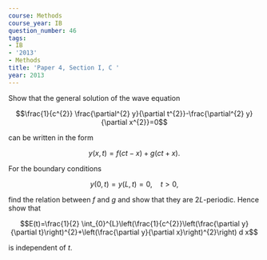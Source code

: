 ```yaml
---
course: Methods
course_year: IB
question_number: 46
tags:
- IB
- '2013'
- Methods
title: 'Paper 4, Section I, C '
year: 2013
---
```




Show that the general solution of the wave equation

$$\frac{1}{c^{2}} \frac{\partial^{2} y}{\partial t^{2}}-\frac{\partial^{2} y}{\partial x^{2}}=0$$

can be written in the form

$$y(x, t)=f(c t-x)+g(c t+x) .$$

For the boundary conditions

$$y(0, t)=y(L, t)=0, \quad t>0,$$

find the relation between $f$ and $g$ and show that they are $2 L$-periodic. Hence show that

$$E(t)=\frac{1}{2} \int_{0}^{L}\left(\frac{1}{c^{2}}\left(\frac{\partial y}{\partial t}\right)^{2}+\left(\frac{\partial y}{\partial x}\right)^{2}\right) d x$$

is independent of $t$.
